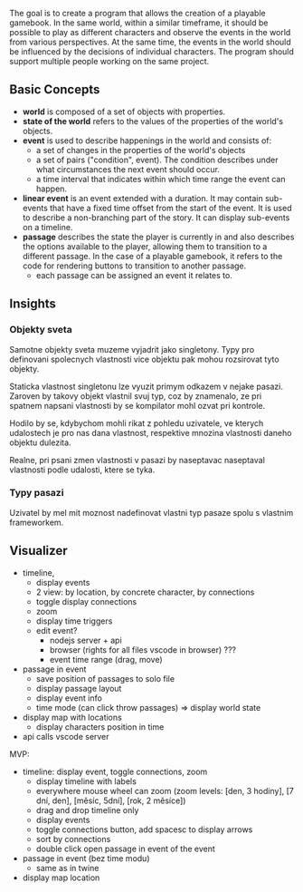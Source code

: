 The goal is to create a program that allows the creation of a playable gamebook. In the same world, within a similar timeframe, it should be possible to play as different characters and observe the events in the world from various perspectives. At the same time, the events in the world should be influenced by the decisions of individual characters. The program should support multiple people working on the same project.

## Basic Concepts

-   **world** is composed of a set of objects with properties.
-   **state of the world** refers to the values of the properties of the world's objects.
-   **event** is used to describe happenings in the world and consists of:
    -   a set of changes in the properties of the world's objects
    -   a set of pairs ("condition", event). The condition describes under what circumstances the next event should occur.
    -   a time interval that indicates within which time range the event can happen.
-   **linear event** is an event extended with a duration. It may contain sub-events that have a fixed time offset from the start of the event. It is used to describe a non-branching part of the story. It can display sub-events on a timeline.
-   **passage** describes the state the player is currently in and also describes the options available to the player, allowing them to transition to a different passage. In the case of a playable gamebook, it refers to the code for rendering buttons to transition to another passage.
    -   each passage can be assigned an event it relates to.

## Insights

### Objekty sveta

Samotne objekty sveta muzeme vyjadrit jako singletony.
Typy pro definovani spolecnych vlastnosti vice objektu pak mohou rozsirovat tyto objekty.

Staticka vlastnost singletonu lze vyuzit primym odkazem v nejake pasazi. Zaroven by takovy objekt vlastnil
svuj typ, coz by znamenalo, ze pri spatnem napsani vlastnosti by se kompilator mohl ozvat pri kontrole.

Hodilo by se, kdybychom mohli rikat z pohledu uzivatele, ve kterych udalostech je pro nas dana vlastnost, respektive mnozina vlastnosti
daneho objektu dulezita.

Realne, pri psani zmen vlastnosti v pasazi by naseptavac naseptaval vlastnosti podle udalosti, ktere se tyka.

### Typy pasazi

Uzivatel by mel mit moznost nadefinovat vlastni typ pasaze spolu s vlastnim frameworkem.

## Visualizer

-   timeline,
    -   display events
    -   2 view: by location, by concrete character, by connections
    -   toggle display connections
    -   zoom
    -   display time triggers
    -   edit event?
        -   nodejs server + api
        -   browser (rights for all files vscode in browser) ???
        -   event time range (drag, move)
-   passage in event
    -   save position of passages to solo file
    -   display passage layout
    -   display event info
    -   time mode (can click throw passages) => display world state
-   display map with locations
    -   display characters position in time
-   api calls vscode server

MVP:

-   timeline: display event, toggle connections, zoom
    -   display timeline with labels
    -   everywhere mouse wheel can zoom (zoom levels: [den, 3 hodiny], [7 dní, den], [měsíc, 5dní], [rok, 2 měsíce])
    -   drag and drop timeline only
    -   display events
    -   toggle connections button, add spacesc to display arrows
    -   sort by connections
    -   double click open passage in event of the event
-   passage in event (bez time modu)
    -   same as in twine
-   display map location
